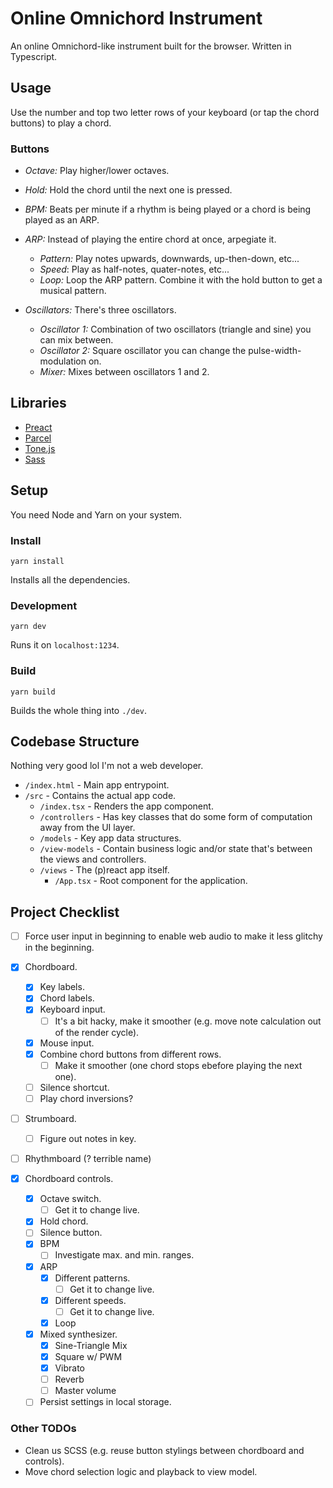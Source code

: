# Online Omnichord Instrument

An online Omnichord-like instrument built for the browser. Written in Typescript.

## Usage

Use the number and top two letter rows of your keyboard (or tap the chord buttons) to 
play a chord.

### Buttons

- *Octave:* Play higher/lower octaves.
- *Hold:* Hold the chord until the next one is pressed.
- *BPM:* Beats per minute if a rhythm is being played or a chord is being played as an ARP.

- *ARP:* Instead of playing the entire chord at once, arpegiate it.
    - *Pattern:* Play notes upwards, downwards, up-then-down, etc...
    - *Speed*: Play as half-notes, quater-notes, etc...
    - *Loop:* Loop the ARP pattern. Combine it with the hold button to get a musical pattern.
- *Oscillators:* There's three oscillators.
    - *Oscillator 1:* Combination of two oscillators (triangle and sine) you can mix between.
    - *Oscillator 2:* Square oscillator you can change the pulse-width-modulation on.
    - *Mixer:* Mixes between oscillators 1 and 2.

## Libraries

- [Preact](https://preactjs.com)
- [Parcel](https://parceljs.org)
- [Tone.js](https://tonejs.github.io)
- [Sass](https://sass-lang.com)

## Setup

You need Node and Yarn on your system.

### Install
```sh=
yarn install
```

Installs all the dependencies.

### Development
```sh=
yarn dev
```

Runs it on `localhost:1234`.

### Build
```sh=
yarn build
```

Builds the whole thing into `./dev`.

## Codebase Structure
Nothing very good lol I'm not a web developer.
 
- `/index.html` - Main app entrypoint.
- `/src` - Contains the actual app code.
    - `/index.tsx` - Renders the app component.
    - `/controllers` - Has key classes that do some form of computation away from the UI layer.
    - `/models` - Key app data structures. 
    - `/view-models` - Contain business logic and/or state that's between the views and controllers.
    - `/views` - The (p)react app itself. 
        - `/App.tsx` - Root component for the application.

## Project Checklist

- [ ] Force user input in beginning to enable web audio to make it less glitchy in the beginning.

- [x] Chordboard.
    - [x] Key labels.
    - [x] Chord labels.
    - [x] Keyboard input.
        - [ ] It's a bit hacky, make it smoother (e.g. move note calculation out of the render cycle).
    - [x] Mouse input.
    - [x] Combine chord buttons from different rows.
        - [ ] Make it smoother (one chord stops ebefore playing the next one).
    - [ ] Silence shortcut. 
    - [ ] Play chord inversions?

- [ ] Strumboard.
    - [ ] Figure out notes in key.

- [ ] Rhythmboard (? terrible name)

- [x] Chordboard controls.
    - [x] Octave switch.
        - [ ] Get it to change live.
    - [x] Hold chord.
    - [ ] Silence button.
    - [x] BPM
        - [ ] Investigate max. and min. ranges.
    - [x] ARP
        - [x] Different patterns.
            - [ ] Get it to change live. 
        - [x] Different speeds.
            - [ ] Get it to change live.
        - [x] Loop
    - [x] Mixed synthesizer. 
        - [x] Sine-Triangle Mix
        - [x] Square w/ PWM
        - [x] Vibrato
        - [ ] Reverb
        - [ ] Master volume
    - [ ] Persist settings in local storage.

### Other TODOs

- Clean us SCSS (e.g. reuse button stylings between chordboard and controls).
- Move chord selection logic and playback to view model.
